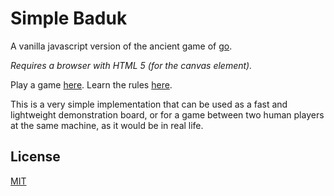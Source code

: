 # Simple Baduk

A vanilla javascript version of the ancient game of [go](https://en.wikipedia.org/wiki/Go_(game)).

*Requires a browser with HTML 5 (for the canvas element).*

Play a game [here](link). Learn the rules [here](https://online-go.com/learn-to-play-go).

This is a very simple implementation that can be used as a fast and lightweight demonstration board, or for a game between two human players at the same machine, as it would be in real life.

## License

[MIT](https://choosealicense.com/licenses/mit/)
